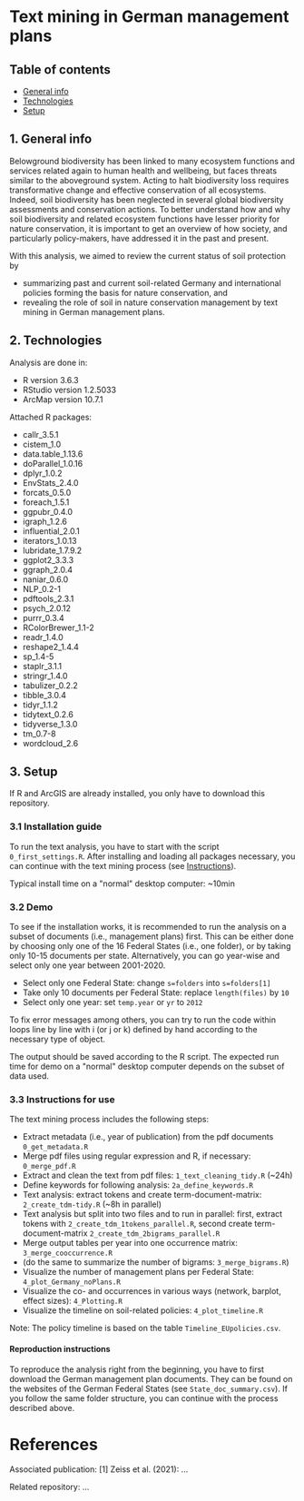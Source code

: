 # Text mining in German management plans

## Table of contents

* [General info](#1-general-info)
* [Technologies](#2-technologies)
* [Setup](#3-setup)


## 1. General info

Belowground biodiversity has been linked to many ecosystem functions and services related again to human health and wellbeing, but faces threats similar to the aboveground system. Acting to halt biodiversity loss requires transformative change and effective conservation of all ecosystems. Indeed, soil biodiversity has been neglected in several global biodiversity assessments and conservation actions. To better understand how and why soil biodiversity and related ecosystem functions have lesser priority for nature conservation, it is important to get an overview of how society, and particularly policy-makers, have addressed it in the past and present. 

With this analysis, we aimed to review the current status of soil protection by 
* summarizing past and current soil-related Germany and international policies forming the basis for nature conservation, and 
* revealing the role of soil in nature conservation management by text mining in German management plans.

## 2. Technologies

Analysis are done in:
* R version 3.6.3
* RStudio version 1.2.5033
* ArcMap version 10.7.1

Attached R packages:
* callr_3.5.1
* cistem_1.0 
* data.table_1.13.6 
* doParallel_1.0.16
* dplyr_1.0.2 
* EnvStats_2.4.0 
* forcats_0.5.0 
* foreach_1.5.1 
* ggpubr_0.4.0
* igraph_1.2.6 
* influential_2.0.1 
* iterators_1.0.13
* lubridate_1.7.9.2 
* ggplot2_3.3.3 
* ggraph_2.0.4
* naniar_0.6.0             
* NLP_0.2-1         
* pdftools_2.3.1       
* psych_2.0.12           
* purrr_0.3.4 
* RColorBrewer_1.1-2
* readr_1.4.0 
* reshape2_1.4.4 
* sp_1.4-5
* staplr_3.1.1   
* stringr_1.4.0 
* tabulizer_0.2.2 
* tibble_3.0.4 
* tidyr_1.1.2 
* tidytext_0.2.6
* tidyverse_1.3.0   
* tm_0.7-8  
* wordcloud_2.6

## 3. Setup

If R and ArcGIS are already installed, you only have to download this repository.

### 3.1 Installation guide

To run the text analysis, you have to start with the script `0_first_settings.R`.
After installing and loading all packages necessary, you can continue with the text mining process (see [Instructions](#33-instructions-for-use)).

Typical install time on a "normal" desktop computer: ~10min


### 3.2 Demo

To see if the installation works, it is recommended to run the analysis on a subset of documents (i.e., management plans) first. This can be either done by choosing only one of the 16 Federal States (i.e., one folder), or by taking only 10-15 documents per state. Alternatively, you can go year-wise and select only one year between 2001-2020.

* Select only one Federal State: change `s=folders` into `s=folders[1]`
* Take only 10 documents per Federal State: replace `length(files)` by `10`
* Select only one year: set `temp.year` or `yr` to `2012`

To fix error messages among others, you can try to run the code within loops line by line with i (or j or k) defined by hand according to the necessary type of object.

The output should be saved according to the R script. The expected run time for demo on a "normal" desktop computer depends on the subset of data used.

### 3.3 Instructions for use

The text mining process includes the following steps: 

* Extract metadata (i.e., year of publication) from the pdf documents `0_get_metadata.R`
* Merge pdf files using regular expression and R, if necessary: `0_merge_pdf.R`
* Extract and clean the text from pdf files: `1_text_cleaning_tidy.R` (~24h)
* Define keywords for following analysis: `2a_define_keywords.R` 
* Text analysis: extract tokens and create term-document-matrix: `2_create_tdm-tidy.R` (~8h in parallel)
* Text analysis but split into two files and to run in parallel: first, extract tokens with `2_create_tdm_1tokens_parallel.R`, second create term-document-matrix `2_create_tdm_2bigrams_parallel.R`
* Merge output tables per year into one occurrence matrix: `3_merge_cooccurrence.R`
* (do the same to summarize the number of bigrams: `3_merge_bigrams.R`)
* Visualize the number of management plans per Federal State: `4_plot_Germany_noPlans.R`
* Visualize the co- and occurrences in various ways (network, barplot, effect sizes): `4_Plotting.R`
* Visualize the timeline on soil-related policies: `4_plot_timeline.R`

Note: The policy timeline is based on the table `Timeline_EUpolicies.csv`.

#### Reproduction instructions

To reproduce the analysis right from the beginning, you have to first download the German management plan documents. They can be found on the websites of the German Federal States (see `State_doc_summary.csv`). If you follow the same folder structure, you can continue with the process described above.

# References

Associated publication:
[1] Zeiss et al. (2021): ...

Related repository:
...
